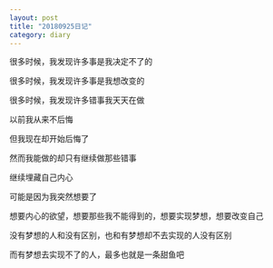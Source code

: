 ```yaml
---
layout: post
title: "20180925日记"
category: diary
---
```


很多时候，我发现许多事是我决定不了的

很多时候，我发现许多事是我想改变的

很多时候，我发现许多错事我天天在做

以前我从来不后悔

但我现在却开始后悔了

然而我能做的却只有继续做那些错事

继续埋藏自己内心

可能是因为我突然想要了

想要内心的欲望，想要那些我不能得到的，想要实现梦想，想要改变自己

没有梦想的人和没有区别，也和有梦想却不去实现的人没有区别

而有梦想去实现不了的人，最多也就是一条甜鱼吧